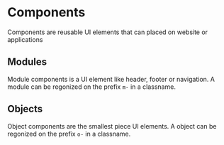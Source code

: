 # Components

Components are reusable UI elements that can placed on website or applications

## Modules

Module components is a UI element like header, footer or navigation. A module can be regonized on the prefix <code>m-</code> in a classname.

## Objects

Object components are the smallest piece UI elements. A object can be regonized on the prefix <code>o-</code> in a classname.

